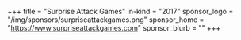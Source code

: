 +++
title = "Surprise Attack Games"
in-kind = "2017"
sponsor_logo = "/img/sponsors/surpriseattackgames.png"
sponsor_home = "https://www.surpriseattackgames.com"
sponsor_blurb = ""
+++
